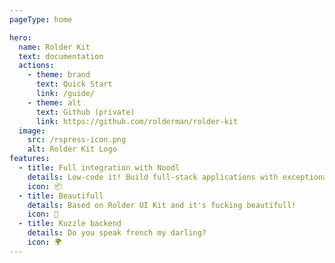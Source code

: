 ```yaml
---
pageType: home

hero:
  name: Rolder Kit
  text: documentation  
  actions:
    - theme: brand
      text: Quick Start
      link: /guide/
    - theme: alt
      text: Github (private)
      link: https://github.com/rolderman/rolder-kit
  image:
    src: /rspress-icon.png
    alt: Rolder Kit Logo
features:
  - title: Full integration with Noodl
    details: Low-code it! Build full-stack applications with exceptional control of your UX, backend and hosting, with the perfect mix of AI and low-code.
    icon: 📦  
  - title: Beautifull
    details: Based on Rolder UI Kit and it's fucking beautifull!
    icon: 🎨
  - title: Kuzzle backend
    details: Do you speak french my darling?
    icon: 🌍  
---
```

